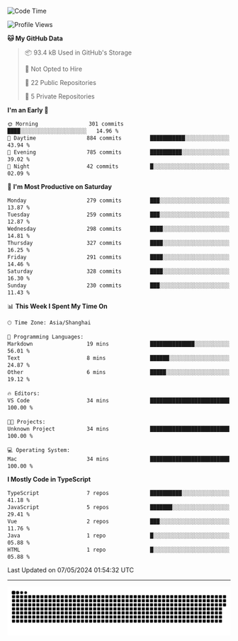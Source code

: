 <!--
<picture>
  <source
    srcset="https://github-readme-stats.vercel.app/api?username=kevinxft&show_icons=true&theme=dark"
    media="(prefers-color-scheme: dark)"
  />
  <source
    srcset="https://github-readme-stats.vercel.app/api?username=kevinxft&show_icons=true"
    media="(prefers-color-scheme: light), (prefers-color-scheme: no-preference)"
  />
  <img src="https://github-readme-stats.vercel.app/api?username=kevinxft&show_icons=true" />
</picture>
-->

<!--START_SECTION:waka-->
![Code Time](http://img.shields.io/badge/Code%20Time-1%2C480%20hrs%207%20mins-blue)

![Profile Views](http://img.shields.io/badge/Profile%20Views-0-blue)

**🐱 My GitHub Data** 

> 📦 93.4 kB Used in GitHub's Storage 
 > 
> 🚫 Not Opted to Hire
 > 
> 📜 22 Public Repositories 
 > 
> 🔑 5 Private Repositories 
 > 
**I'm an Early 🐤** 

```text
🌞 Morning                301 commits         ████░░░░░░░░░░░░░░░░░░░░░   14.96 % 
🌆 Daytime                884 commits         ███████████░░░░░░░░░░░░░░   43.94 % 
🌃 Evening                785 commits         ██████████░░░░░░░░░░░░░░░   39.02 % 
🌙 Night                  42 commits          █░░░░░░░░░░░░░░░░░░░░░░░░   02.09 % 
```
📅 **I'm Most Productive on Saturday** 

```text
Monday                   279 commits         ███░░░░░░░░░░░░░░░░░░░░░░   13.87 % 
Tuesday                  259 commits         ███░░░░░░░░░░░░░░░░░░░░░░   12.87 % 
Wednesday                298 commits         ████░░░░░░░░░░░░░░░░░░░░░   14.81 % 
Thursday                 327 commits         ████░░░░░░░░░░░░░░░░░░░░░   16.25 % 
Friday                   291 commits         ████░░░░░░░░░░░░░░░░░░░░░   14.46 % 
Saturday                 328 commits         ████░░░░░░░░░░░░░░░░░░░░░   16.30 % 
Sunday                   230 commits         ███░░░░░░░░░░░░░░░░░░░░░░   11.43 % 
```


📊 **This Week I Spent My Time On** 

```text
🕑︎ Time Zone: Asia/Shanghai

💬 Programming Languages: 
Markdown                 19 mins             ██████████████░░░░░░░░░░░   56.01 % 
Text                     8 mins              ██████░░░░░░░░░░░░░░░░░░░   24.87 % 
Other                    6 mins              █████░░░░░░░░░░░░░░░░░░░░   19.12 % 

🔥 Editors: 
VS Code                  34 mins             █████████████████████████   100.00 % 

🐱‍💻 Projects: 
Unknown Project          34 mins             █████████████████████████   100.00 % 

💻 Operating System: 
Mac                      34 mins             █████████████████████████   100.00 % 
```

**I Mostly Code in TypeScript** 

```text
TypeScript               7 repos             ██████████░░░░░░░░░░░░░░░   41.18 % 
JavaScript               5 repos             ███████░░░░░░░░░░░░░░░░░░   29.41 % 
Vue                      2 repos             ███░░░░░░░░░░░░░░░░░░░░░░   11.76 % 
Java                     1 repo              █░░░░░░░░░░░░░░░░░░░░░░░░   05.88 % 
HTML                     1 repo              █░░░░░░░░░░░░░░░░░░░░░░░░   05.88 % 
```




 Last Updated on 07/05/2024 01:54:32 UTC
<!--END_SECTION:waka-->

---

<picture>
  <source media="(prefers-color-scheme: dark)" srcset="https://raw.githubusercontent.com/kevinxft/kevinxft/output/github-contribution-grid-snake-dark.svg">
  <source media="(prefers-color-scheme: light)" srcset="https://raw.githubusercontent.com/kevinxft/kevinxft/output/github-contribution-grid-snake.svg">
  <img alt="github contribution grid snake animation" src="https://raw.githubusercontent.com/kevinxft/kevinxft/output/github-contribution-grid-snake.svg">
</picture>
